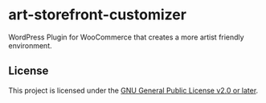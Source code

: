 # art-storefront-customizer
WordPress Plugin for WooCommerce that creates a more artist friendly environment.

## License
This project is licensed under the [GNU General Public License v2.0 or later](LICENSE).
